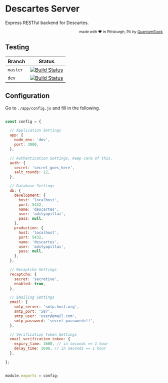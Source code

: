 # Descartes Server

Express RESTful backend for Descartes.


<div align="right"><sup>
  made with ❤️ in Pittsburgh, PA by <a href="https://quantumstack.xyz">QuantumStack</a>
</sup></div>

## Testing

| Branch | Status |
|--------|--------|
| `master` |  [![Build Status](https://travis-ci.com/QuantumStack/Descartes-server.svg?branch=master)](https://travis-ci.com/QuantumStack/Descartes-server)      |
| `dev` |   [![Build Status](https://travis-ci.com/QuantumStack/Descartes-server.svg?branch=dev)](https://travis-ci.com/QuantumStack/Descartes-server)     |

## Configuration

Go to `./app/config.js` and fill in the following.

```js

const config = {

  // Application Settings
  app: {
    node_env: 'dev',
    port: 3000,
  },

  // Authentication Settings, keep care of this.
  auth: {
    secret: 'secret_goes_here',
    salt_rounds: 12,
  },

  // Database Settings
  db: {
    development: {
      host: 'localhost',
      port: 5432,
      name: 'descartes',
      user: 'adityapillai',
      pass: null,
    },
    production: {
      host: 'localhost',
      port: 5432,
      name: 'descartes',
      user: 'adityapillai',
      pass: null,
    },
  },

  // Recaptcha Settings
  recaptcha: {
    secret: 'secretive',
    enabled: true,
  },

  // Emailing Settings
  email: {
    smtp_server: 'smtp.host.org',
    smtp_port: '587',
    smtp_user: 'user@email.com',
    smtp_password: 'secret passwords!!',
  },

  // Verification Token Settings
  email_verification_token: {
    expiry_time: 3600, // in seconds == 1 hour
    delay_time: 3600, // in seconds == 1 hour
  },

};


module.exports = config;

```